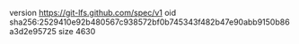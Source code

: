 version https://git-lfs.github.com/spec/v1
oid sha256:2529410e92b480567c938572bf0b745343f482b47e90abb9150b86a3d2e95725
size 4630
